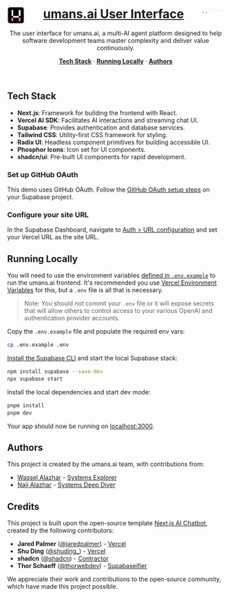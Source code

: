 
<img alt="umans.ai frontend" src="public/umans-u-logo.svg" width="40" align="left"/>
<img alt="umans.ai platform" src="public/umans-logo.svg" width="50" align="right"/>
<a href="https://umans.ai/">
  <h1 align="center">umans.ai User Interface</h1>
</a>

<p align="center">
  The user interface for umans.ai, a multi-AI agent platform designed to help software development teams master complexity and deliver value continuously.
</p>

<p align="center">
  <a href="#tech-stack"><strong>Tech Stack</strong></a> ·
  <a href="#running-locally"><strong>Running Locally</strong></a> ·
  <a href="#authors"><strong>Authors</strong></a>
</p>

<br/>

## Tech Stack

- **Next.js**: Framework for building the frontend with React.
- **Vercel AI SDK**: Facilitates AI interactions and streaming chat UI.
- **Supabase**: Provides authentication and database services.
- **Tailwind CSS**: Utility-first CSS framework for styling.
- **Radix UI**: Headless component primitives for building accessible UI.
- **Phosphor Icons**: Icon set for UI components.
- **shadcn/ui**: Pre-built UI components for rapid development.

### Set up GitHub OAuth

This demo uses GitHub OAuth. Follow the [GitHub OAuth setup steps](https://supabase.com/docs/guides/auth/social-login/auth-github) on your Supabase project.

### Configure your site URL

In the Supabase Dashboard, navigate to [Auth > URL configuration](https://app.supabase.com/project/_/auth/url-configuration) and set your Vercel URL as the site URL.

## Running Locally

You will need to use the environment variables [defined in `.env.example`](.env.example) to run the umans.ai frontend. It's recommended you use [Vercel Environment Variables](https://vercel.com/docs/concepts/projects/environment-variables) for this, but a `.env` file is all that is necessary.

> Note: You should not commit your `.env` file or it will expose secrets that will allow others to control access to your various OpenAI and authentication provider accounts.

Copy the `.env.example` file and populate the required env vars:

```bash
cp .env.example .env
```

[Install the Supabase CLI](https://supabase.com/docs/guides/cli) and start the local Supabase stack:

```bash
npm install supabase --save-dev
npx supabase start
```

Install the local dependencies and start dev mode:

```bash
pnpm install
pnpm dev
```

Your app should now be running on [localhost:3000](http://localhost:3000/).

## Authors

This project is created by the umans.ai team, with contributions from:

- [Wassel Alazhar](https://github.com/jcraftsman) - [Systems Explorer](https://umans.tech/authors/wassel-alazhar/)
- [Naji Alazhar](https://github.com/alazharn) - [Systems Deep Diver](https://umans.tech/authors/naji-alazhar/)

## Credits

This project is built upon the open-source template [Next.js AI Chatbot](https://github.com/supabase-community/vercel-ai-chatbot), created by the following contributors:

- **Jared Palmer** ([@jaredpalmer](https://twitter.com/jaredpalmer)) - [Vercel](https://vercel.com)
- **Shu Ding** ([@shuding\_](https://twitter.com/shuding_)) - [Vercel](https://vercel.com)
- **shadcn** ([@shadcn](https://twitter.com/shadcn)) - [Contractor](https://shadcn.com)
- **Thor Schaeff** ([@thorwebdev](https://twitter.com/thorwebdev)) - [Supabaseifier](https://thor.bio)

We appreciate their work and contributions to the open-source community, which have made this project possible.

